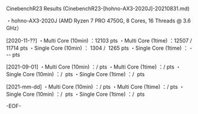 CinebenchR23 Results (CinebenchR23-[hohno-AX3-2020J]-20210831.md)

・hohno-AX3-2020J (AMD Ryzen 7 PRO 4750G, 8 Cores, 16 Threads @ 3.6 GHz）

[2020-11-??]
・Multi Core (10min)	：12103 pts
・Multi Core (1time)	：12507 / 11714 pts
・Single Core (10min)	： 1304 /  1265 pts
・Single Core (1time)	：  --- pts

[2021-09-01]
・Multi Core (10min) 	：/  pts
・Multi Core (1time)	：/  pts
・Single Core (10min)	：/  pts
・Single Core (1time)	：/  pts

[2021-mm-dd]
・Multi Core (10min) 	：/  pts
・Multi Core (1time)	：/  pts
・Single Core (10min)	：/  pts
・Single Core (1time)	：/  pts

-EOF-

